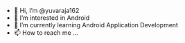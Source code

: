 - 👋 Hi, I’m @yuvaraja162
- 👀 I’m interested in Android
- 🌱 I’m currently learning Android Application Development
- 📫 How to reach me ...

<!---
yuvaraja162/yuvaraja162 is a ✨ special ✨ repository because its `README.md` (this file) appears on your GitHub profile.
You can click the Preview link to take a look at your changes.
--->

